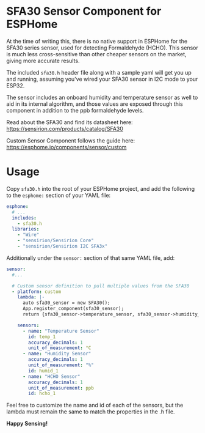 # SFA30 Sensor Component for ESPHome

At the time of writing this, there is no native support in ESPHome for the
SFA30 series sensor, used for detecting Formaldehyde (HCHO). This sensor
is much less cross-sensitive than other cheaper sensors on the market,
giving more accurate results.

The included `sfa30.h` header file along with a sample yaml will get you
up and running, assuming you've wired your SFA30 sensor in I2C mode to your
ESP32.

The sensor includes an onboard humidity and temperature sensor as well to
aid in its internal algorithm, and those values are exposed through this
component in addition to the ppb formaldehyde levels.

Read about the SFA30 and find its datasheet here:
https://sensirion.com/products/catalog/SFA30

Custom Sensor Component follows the guide here:
https://esphome.io/components/sensor/custom

# Usage

Copy `sfa30.h` into the root of your ESPHome project, and add the following
to the `esphome:` section of your YAML file:

```yaml
esphone:
  # ...
  includes:
    - sfa30.h
  libraries:
    - "Wire"
    - "sensirion/Sensirion Core"
    - "sensirion/Sensirion I2C SFA3x"
```

Additionally under the `sensor:` section of that same YAML file, add:

```yaml
sensor:
  #...

  # Custom sensor definition to pull multiple values from the SFA30
  - platform: custom
    lambda: |-
      auto sfa30_sensor = new SFA30();
      App.register_component(sfa30_sensor);
      return {sfa30_sensor->temperature_sensor, sfa30_sensor->humidity_sensor, sfa30_sensor->hcho_sensor};

    sensors:
      - name: "Temperature Sensor"
        id: temp_1
        accuracy_decimals: 1
        unit_of_measurement: °C
      - name: "Humidity Sensor"
        accuracy_decimals: 1
        unit_of_measurement: "%"
        id: humid_1
      - name: "HCHO Sensor"
        accuracy_decimals: 1
        unit_of_measurement: ppb
        id: hcho_1
```

Feel free to customize the name and id of each of the sensors, but the lambda
must remain the same to match the properties in the .h file.

**Happy Sensing!**
